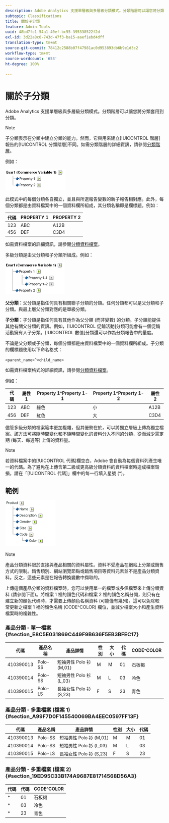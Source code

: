 ```yaml
---
description: Adobe Analytics 支援單層級與多層級分類模式。分類階層可以讓您將分類套用到分類。
subtopic: Classifications
title: 關於子分類
feature: Admin Tools
uuid: 48bd7fc1-54a1-40ef-bc55-395338522f2d
exl-id: 3d22a8c0-743d-47f3-ba15-aaef1ebd4dff
translation-type: tm+mt
source-git-commit: 78412c2588b07f47981ac0d953893db6b9e1d3c2
workflow-type: tm+mt
source-wordcount: '653'
ht-degree: 100%

---
```


# 關於子分類

Adobe Analytics 支援單層級與多層級分類模式。分類階層可以讓您將分類套用到分類。

>[!NOTE]
>
>子分類表示在分類中建立分類的能力。然而，它與用來建立[!UICONTROL 階層]報告的[!UICONTROL 分類階層]不同。如需分類階層的詳細資訊，請參閱[分類階層](/help/admin/admin/conversion-var-admin/classification-hierarchies.md)。

例如：

![](assets/single-level-popup-C.png)

此模式中的每個分類各自獨立，並且與所選報告變數的新子報告相對應。此外，每個分類都是由資料檔案中的一個資料欄所組成，其分類名稱即是欄標題。例如：

| 代碼 | PROPERTY 1 | PROPERTY 2 |
|---|---|---|
| 123 | ABC | A12B |
| 456 | DEF | C3D4 |

如需資料檔案的詳細資訊，請參閱[分類資料檔案](/help/components/classifications/importer/c-saint-data-files.md)。

多級分類是由父分類和子分類所組成。例如：

![](assets/Multi-Level-Class-popup.png)

**父分類：**&#x200B;父分類是指任何具有相關聯子分類的分類。任何分類都可以是父分類和子分類。與最上層父分類對應的是單級分類。

**子分類：**&#x200B;子分類是指任何具有其他作為父分類 (而非變數) 的分類。子分類能提供其他有關父分類的資訊。例如，[!UICONTROL 促銷活動]分類可能會有一個促銷活動擁有人子分類。[!UICONTROL 數值]分類還可以作為分類報告中的量度。

不論是父分類或子分類，每個分類都是由資料檔案中的一個資料欄所組成。子分類的欄標題使用以下命名格式：

`<parent_name>^<child_name>`

如需資料檔案格式的詳細資訊，請參閱[分類資料檔案](/help/components/classifications/importer/c-saint-data-files.md)。

例如：

| 代碼 | 屬性1 | Property 1^Property 1-1 | Property 1^Property 1-2 | 屬性 2 |
|---|---|---|---|---|
| 123 | ABC | 綠色 | 小 | A12B |
| 456 | DEF | 紅色 | 大 | C3D4 |

儘管多級分類的檔案範本更加複雜，但其優勢在於，可以將獨立層級上傳為獨立檔案。該方法可將隨時間變化和不隨時間變化的資料分入不同的分類，從而減少需定期 (每天、每週等) 上傳的資料量。

>[!NOTE]
>
>若資料檔案中的[!UICONTROL 代碼]欄空白，Adobe 會自動為每個資料列產生唯一的代碼。為了避免在上傳含第二級或更高級分類資料的資料檔案時造成檔案毀損，請在「[!UICONTROL 代碼]」欄中的每一行填入星號 (*)。

## 範例

![](assets/sample-product-classifications.png)

>[!NOTE]
>
>產品分類資料限於直接與產品相關的資料屬性。資料不受產品在網站上分類或銷售方式的限制。銷售類別、網站瀏覽節點或銷售項目等資料元素並不是產品分類資料。反之，這些元素是在報告轉換變數中擷取的。

上傳這個產品分類的資料檔案時，您可以使用單一的檔案或多個檔案來上傳分類資料 (請參閱下面)。將檔案 1 裡的顏色代碼和檔案 2 裡的顏色名稱分開，則只有在建立新的顏色代碼時，才需要上傳顏色名稱資料 (可能僅有幾列)。這可以免除較常更新之檔案 1 裡的顏色名稱 (CODE^COLOR) 欄位，並減少檔案大小和產生資料檔案時的複雜性。

### 產品分類 - 單一檔案 {#section_E8C5E031869C449F9B636F5EB3BFEC17}

| 代碼 | 產品名稱 | 產品詳情 | 性別 | 大小 | 代碼 | CODE^COLOR |
|---|---|---|---|---|---|---|
| 410390013 | Polo-SS | 短袖男性 Polo 衫 (M,01) | M | M | 01 | 石板褐 |
| 410390014 | Polo-SS | 短袖男性 Polo 衫 (L,03) | M | L | 03 | 冷色 |
| 410390015 | Polo-LS | 長袖女性 Polo 衫 (S,23) | F | S | 23 | 青色 |

### 產品分類 - 多重檔案 (檔案 1) {#section_A99F7D0F145540069BA4EEC0597FF13F}

| 代碼 | 產品名稱 | 產品詳情 | 性別 | 大小 | 代碼 |
|---|---|---|---|---|---|
| 410390013 | Polo-SS | 短袖男性 Polo 衫 (M,01) | M | M | 01 |
| 410390014 | Polo-SS | 短袖男性 Polo 衫 (L,03) | M | L | 03 |
| 410390015 | Polo-LS | 長袖女性 Polo 衫 (S,23) | F | S | 23 |

### 產品分類 - 多重檔案 (檔案 2)  {#section_19ED95C33B174A9687E81714568D56A3}

| 代碼 | 代碼 | CODE^COLOR |
|---|---|---|
| * | 01 | 石板褐 |
| * | 03 | 冷色 |
| * | 23 | 青色 |
